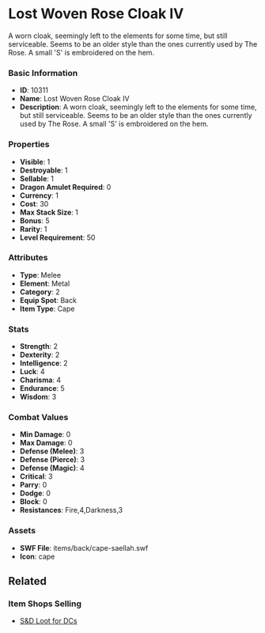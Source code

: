 # Lost Woven Rose Cloak IV

A worn cloak, seemingly left to the elements for some time, but still serviceable. Seems to be an older style than the ones currently used by The Rose. A small 'S' is embroidered on the hem.

### Basic Information

- **ID**: 10311
- **Name**: Lost Woven Rose Cloak IV
- **Description**: A worn cloak, seemingly left to the elements for some time, but still serviceable. Seems to be an older style than the ones currently used by The Rose. A small &#039;S&#039; is embroidered on the hem.

### Properties

- **Visible**: 1
- **Destroyable**: 1
- **Sellable**: 1
- **Dragon Amulet Required**: 0
- **Currency**: 1
- **Cost**: 30
- **Max Stack Size**: 1
- **Bonus**: 5
- **Rarity**: 1
- **Level Requirement**: 50

### Attributes

- **Type**: Melee
- **Element**: Metal
- **Category**: 2
- **Equip Spot**: Back
- **Item Type**: Cape

### Stats

- **Strength**: 2
- **Dexterity**: 2
- **Intelligence**: 2
- **Luck**: 4
- **Charisma**: 4
- **Endurance**: 5
- **Wisdom**: 3

### Combat Values

- **Min Damage**: 0
- **Max Damage**: 0
- **Defense (Melee)**: 3
- **Defense (Pierce)**: 3
- **Defense (Magic)**: 4
- **Critical**: 3
- **Parry**: 0
- **Dodge**: 0
- **Block**: 0
- **Resistances**: Fire,4,Darkness,3

### Assets

- **SWF File**: items/back/cape-saellah.swf
- **Icon**: cape

## Related

### Item Shops Selling

- [S&D Loot for DCs](../item-shops/362-s-d-loot-for-dcs.md)

